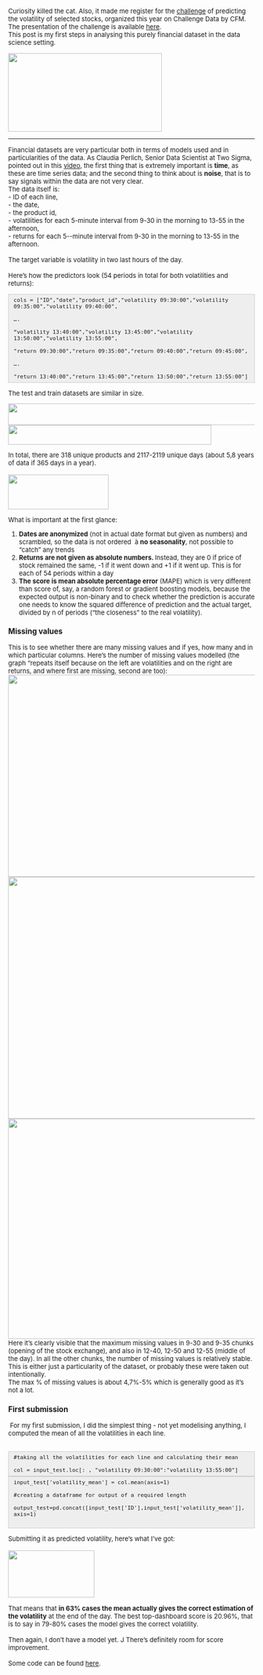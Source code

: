 
<p><font size="2">
<p>Curiosity killed the cat. Also, it made me register for the <a href="https://challengedata.ens.fr/en/challenge/34/volatility_prediction_in_financial_markets.html#general-information-modal">challenge</a> of predicting the volatility of selected stocks, organized this year on Challenge Data by CFM. The presentation of the challenge is available <a href="https://www.college-de-france.fr/site/stephane-mallat/Prediction-de-volatilite-de-marches-financiers-par-CFM.htm">here</a>.<br />
This post is my first steps in analysing this purely financial dataset in the data science setting.</p>
</font></p>
<p><img src="https://lh6.googleusercontent.com/SAamav86wIefuJ_Z75cCGGQlBzE5t9S4wO1zOo0nXmshp_rBT1gOysQtK6oHJRCGpZY1M34yceP24sHIQWP_L4aMvd1RU8U8S1E_3gBxzaegNBzqm_MSNEr7oSLo1zYDRh2WRJSi" style="height:160px; width:314px" /></p>


---
<p><font size="2">Financial datasets are very particular both in terms of models used and in particularities of the data. As Claudia Perlich, Senior Data Scientist at Two Sigma, pointed out in this <a href="https://www.youtube.com/watch?v=kBR0EtGOkzc">video</a>, the first thing that is extremely important is <strong>time</strong>, as these are time series data; and the second thing to think about is <strong>noise</strong>, that is to say signals within the data are not very clear.<br />
The data itself is:<br />
- ID of each line,<br />
- the date,<br />
- the product id,<br />
- volatilities for each 5-minute interval from 9-30 in the morning to 13-55 in the afternoon,<br />
- returns for each 5--minute interval from 9-30 in the morning to 13-55 in the afternoon.<br />
<br />
The target variable is volatility in two last hours of the day.<br />
<br />
Here&rsquo;s how the predictors look (54 periods in total for both volatilities and returns):</p>

<div style="background:#eee;border:1px solid #ccc;padding:5px 10px;"><code>cols = [&quot;ID&quot;,&quot;date&quot;,&quot;product_id&quot;,&quot;volatility 09:30:00&quot;,&quot;volatility 09:35:00&quot;,&quot;volatility 09:40:00&quot;,<br />
&hellip;.<br />
&ldquo;volatility 13:40:00&quot;,&quot;volatility 13:45:00&quot;,&quot;volatility 13:50:00&quot;,&quot;volatility 13:55:00&quot;,<br />
&quot;return 09:30:00&quot;,&quot;return 09:35:00&quot;,&quot;return 09:40:00&quot;,&quot;return 09:45:00&quot;,<br />
&hellip;.<br />
&quot;return 13:40:00&quot;,&quot;return 13:45:00&quot;,&quot;return 13:50:00&quot;,&quot;return 13:55:00&quot;]</code></div>



<p>The test and train datasets are similar in size.</p>



<p><img src="https://lh6.googleusercontent.com/rywcKLm4RyCPFAT84lxGKkE6gJyR1zTbsfB98KZf4Wo4LqKtLjM0_o1_RbI4yau_dPd65dra7x_ub5bKnr50aHFStjwd_oSk4Tcsr465dFOhBMbaww9qoWIo3wONb4gC-RjpG3K9" style="height:44px; width:602px" /><br />
<img src="https://lh5.googleusercontent.com/-wzDx8-pIbSSz-8IVtQUw2CkcJY_AY-5aG3m6SjPT_uHLYZZgAcS5dlYt7wFMCLPG1skW5K59CE5-ybFxTt1OQaR7fsdJjwPVXG0_oZ2HMUSZdCULa3z9FG-xxAfIIJ3HCkU9rVi" style="height:40px; width:415px" /></p>



<p>In total, there are 318 unique products and 2117-2119 unique days (about 5,8 years of data if 365 days in a year).<br />
<br />
<img src="https://lh5.googleusercontent.com/agtarYej6qjw90C8qTrH-4dQGe6DtmA43WMhO0rmddpyDzDHARsOZ9OJp9B2Al64RbeudfS6DFC4ch8mAjs9XCN8zhTLa6agHjW98Fd3wr45y_CoTfZr3qpqKDVUtoafslo1isw_" style="height:71px; width:205px" /></p>



<p>What is important at the first glance:</p>

<ol>
	<li><strong>Dates are anonymized</strong> (not in actual date format but given as numbers) and scrambled, so the data is not ordered&nbsp; &agrave; <strong>no seasonality</strong>, not possible to &ldquo;catch&rdquo; any trends &nbsp;</li>
	<li><strong>Returns are not given as absolute numbers. </strong>Instead, they are 0 if price of stock remained the same, -1 if it went down and +1 if it went up. This is for each of 54 periods within a day</li>
	<li><strong>The score is mean absolute percentage error</strong> (MAPE) which is very different than score of, say, a random forest or gradient boosting models, because the expected output is non-binary and to check whether the prediction is accurate one needs to know the squared difference of prediction and the actual target, divided by n of periods (&ldquo;the closeness&rdquo; to the real volatility).&nbsp;</li>
</ol>

<h3><strong>Missing values </strong></h3>

<p>This is to see whether there are many missing values and if yes, how many and in which particular columns. Here&rsquo;s the number of missing values modelled (the graph &ldquo;repeats itself because on the left are volatilities and on the right are returns, and where first are missing, second are too):<br />
<img src="https://lh5.googleusercontent.com/QxuZ-BTVpSH9HOmjcgkM9cWkf0c6B5InmkmBwB2U1Hd0HmyQ0VrTrwy-5j9BqknNQxcaRuzahVqmD5vcP-r6dHxxJS9m26wF-h-79piYGJluGNnNe1Djlh-qRuOqa8LUCq4H1C-s" style="height:412px; width:837px" /><br />
<img src="https://lh6.googleusercontent.com/kGd8Qptm3x3wSF2rzw8ZcLWADQSgaQZ3xngudnqdayOUPsmOqdYM50K1UEl39ojhoJrDJT644NfSv83qn_e5PjZzbxXV9shClN3ahN-uutGZPTPaVifveFFSK88-9X2yYcGAr4u9" style="height:493px; width:624px" /><br />
<img src="https://lh5.googleusercontent.com/mv6Vd3F38yqJLtvkwuUVXTAXPwnXyZBLQ4exbcCOPiGhKkPibtwfl9O-hTzyIV0bVsQbimr2nf1ur26oilUjlRA1MtH4Ba3pIqftCa8NVuboAhXu-rvTkMIczT6G_GwsxqZNqd81" style="height:449px; width:595px" /><br />
Here it&rsquo;s clearly visible that the maximum missing values in 9-30 and 9-35 chunks (opening of the stock exchange), and also in 12-40, 12-50 and 12-55 (middle of the day). In all the other chunks, the number of missing values is relatively stable.<br />
This is either just a particularity of the dataset, or probably these were taken out intentionally.<br />
The max % of missing values is about 4,7%-5% which is generally good as it&rsquo;s not a lot.</p>

<h3><strong>First submission</strong></h3>

<p>&nbsp;For my first submission, I did the simplest thing - not yet modelising anything, I computed the mean of all the volatilities in each line.<br />
&nbsp;</p>

<div style="background:#eee;border:1px solid #ccc;padding:5px 10px;"><code>#taking all the volatilities for each line and calculating their mean<br />
col = input_test.loc[: , &quot;volatility 09:30:00&quot;:&quot;volatility 13:55:00&quot;]</code></div>

<div style="background:#eee;border:1px solid #ccc;padding:5px 10px;"><code>input_test[&#39;volatility_mean&#39;] = col.mean(axis=1)<br />
#creating a dataframe for output of a required length<br />
output_test=pd.concat([input_test[&#39;ID&#39;],input_test[&#39;volatility_mean&#39;]], axis=1)</code><br />
&nbsp;</div>

<p>Submitting it as predicted volatility, here&rsquo;s what I&rsquo;ve got:<br />
<br />
<img src="https://lh3.googleusercontent.com/gKDU-C_lD0kqq2pS0cReOAhBdS7bOM1flu5I3mqixrtWHHrBpcLvdxnz8Blc6e_ObkK_5y3VQigdOwZx8Bowo4EStekb8A9N4sa3OAOBk74jLBGXkhlyy75ThWS_EYb99w0Xu2rj" style="height:96px; width:176px" /></p>



<p>That means that <strong>in 63% cases the mean actually gives the correct estimation of the volatility</strong> at the end of the day. The best top-dashboard score is 20.96%, that is to say in 79-80% cases the model gives the correct volatility.<br />
<br />
Then again, I don&rsquo;t have a model yet. J There&rsquo;s definitely room for score improvement.<br />
<br />
Some code can be found <a href="https://github.com/xenia-sh/cfm_volatility_prediction">here</a>.</font></p>
